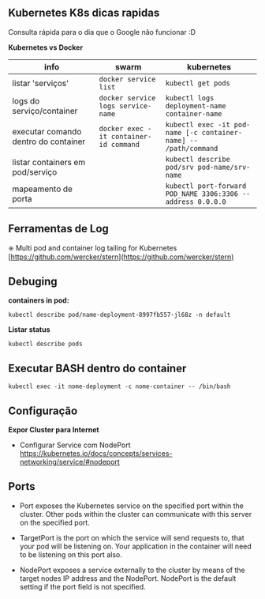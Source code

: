 ## Kubernetes K8s dicas rapidas
Consulta rápida para o dia que o Google não funcionar :D

**Kubernetes vs Docker**

|info| swarm | kubernetes|
|----|-------|-----------|
|listar 'serviços'| ```docker service list``` | ```kubectl get pods``` |
|logs do serviço/container| ```docker service logs service-name``` | ```kubectl logs deployment-name container-name``` |
|executar comando dentro do container| ```docker exec -it container-id command``` | ```kubectl exec -it pod-name [-c container-name] -- /path/command ``` |
|listar containers em pod/serviço |   | ```kubectl describe pod/srv pod-name/srv-name``` |
|mapeamento de porta||```kubectl port-forward POD_NAME 3306:3306 --address 0.0.0.0```|

## Ferramentas de Log

⎈ Multi pod and container log tailing for Kubernetes [https://github.com/wercker/stern](https://github.com/wercker/stern)

## Debuging

**containers in pod:**

```kubectl describe pod/name-deployment-8997fb557-jl68z -n default```

**Listar status**

```kubectl describe pods```


## Executar BASH dentro do container

```kubectl exec -it nome-deployment -c nome-container -- /bin/bash```

## Configuração

**Expor Cluster para Internet**

  * Configurar Service com NodePort https://kubernetes.io/docs/concepts/services-networking/service/#nodeport
  
## Ports

+ Port exposes the Kubernetes service on the specified port within the cluster. Other pods within the cluster can communicate with this server on the specified port.

+ TargetPort is the port on which the service will send requests to, that your pod will be listening on. Your application in the container will need to be listening on this port also.

+ NodePort exposes a service externally to the cluster by means of the target nodes IP address and the NodePort. NodePort is the default setting if the port field is not specified.

